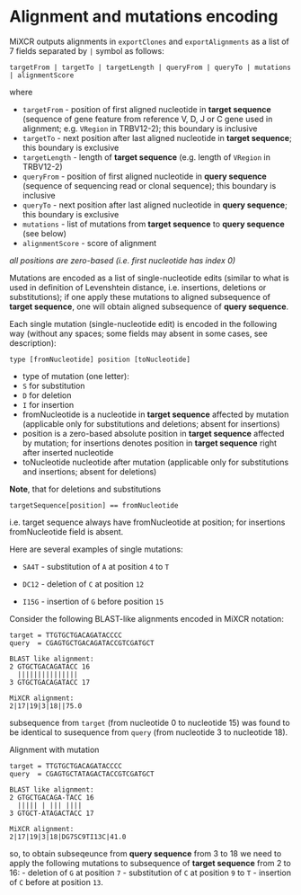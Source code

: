 # Alignment and mutations encoding

MiXCR outputs alignments in `exportClones` and `exportAlignments` as
a list of 7 fields separated by `|` symbol as follows:

```
targetFrom | targetTo | targetLength | queryFrom | queryTo | mutations | alignmentScore
```

where

-  `targetFrom` - position of first aligned nucleotide in **target
   sequence** (sequence of gene feature from reference V, D, J or C
   gene used in alignment; e.g. `VRegion` in TRBV12-2); this
   boundary is inclusive
-  `targetTo` - next position after last aligned nucleotide in **target
   sequence**; this boundary is exclusive
-  `targetLength` - length of **target sequence** (e.g. length of
   `VRegion` in TRBV12-2)
-  `queryFrom` - position of first aligned nucleotide in **query
   sequence** (sequence of sequencing read or clonal sequence); this
   boundary is inclusive
-  `queryTo` - next position after last aligned nucleotide in **query
   sequence**; this boundary is exclusive
-  `mutations` - list of mutations from **target sequence** to **query
   sequence** (see below)
-  `alignmentScore` - score of alignment

*all positions are zero-based (i.e. first nucleotide has index 0)*

Mutations are encoded as a list of single-nucleotide edits (similar to
what is used in definition of Levenshtein distance, i.e. insertions,
deletions or substitutions); if one apply these mutations to aligned
subsequence of **target sequence**, one will obtain aligned
subsequence of **query sequence**.


Each single mutation (single-nucleotide edit) is encoded in the
following way (without any spaces; some fields may absent in some cases,
see description):

```
type [fromNucleotide] position [toNucleotide]
```

-  type of mutation (one letter):
-  `S` for substitution
-  `D` for deletion
-  `I` for insertion
-  fromNucleotide is a nucleotide in **target sequence** affected by
   mutation (applicable only for substitutions and deletions; absent for
   insertions)
-  position is a zero-based absolute position in **target sequence**
   affected by mutation; for insertions denotes position in **target
   sequence** right after inserted nucleotide
-  toNucleotide nucleotide after mutation (applicable only for
   substitutions and insertions; absent for deletions)

**Note**, that for deletions and substitutions

`targetSequence[position] == fromNucleotide`

i.e. target sequence always have fromNucleotide at position;
for insertions fromNucleotide field is absent.

Here are several examples of single mutations:

-  `SA4T` - substitution of `A` at position `4` to `T`

-  `DC12` - deletion of `C` at position `12`

-  `I15G` - insertion of `G` before position `15`

Consider the following BLAST-like alignments encoded in MiXCR notation:
```
target = TTGTGCTGACAGATACCCC
query  = CGAGTGCTGACAGATACCGTCGATGCT

BLAST like alignment:
2 GTGCTGACAGATACC 16
  |||||||||||||||
3 GTGCTGACAGATACC 17

MiXCR alignment:
2|17|19|3|18||75.0
```

subsequence from `target` (from nucleotide 0 to nucleotide 15) was
found to be identical to susequence from `query` (from nucleotide 3 to
nucleotide 18).

Alignment with mutation

```
target = TTGTGCTGACAGATACCCC
query  = CGAGTGCTATAGACTACCGTCGATGCT

BLAST like alignment:
2 GTGCTGACAGA-TACC 16
  ||||| | ||| ||||
3 GTGCT-ATAGACTACC 17

MiXCR alignment:
2|17|19|3|18|DG7SC9TI13C|41.0
```

so, to obtain subseqeunce from **query sequence** from 3 to 18 we need
to apply the following mutations to subsequence of **target sequence**
from 2 to 16: - deletion of `G` at position `7` - substitution of
`C` at position `9` to `T` - insertion of `C` before at position
`13`.